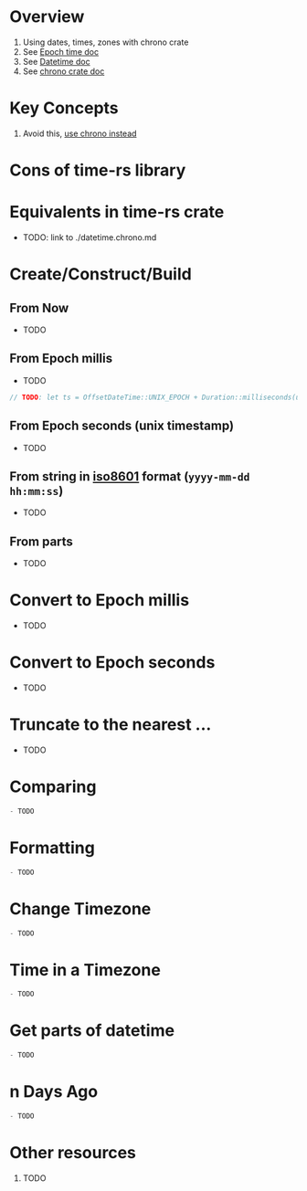 # Overview
1. Using dates, times, zones with chrono crate
1. See [Epoch time doc](../common/epoch_time.md)
1. See [Datetime doc](../datetime.md)
1. See [chrono crate doc](../datetime.chrono.md)


# Key Concepts
1. Avoid this, [use chrono instead](./datetime.chrono.md)


# Cons of time-rs library


# Equivalents in time-rs crate
- TODO: link to ./datetime.chrono.md


# Create/Construct/Build

## From Now
- TODO


## From Epoch millis
- TODO
```rust
// TODO: let ts = OffsetDateTime::UNIX_EPOCH + Duration::milliseconds(ux_millis)
```


## From Epoch seconds (unix timestamp)
- TODO


## From string in [iso8601](https://en.wikipedia.org/wiki/ISO_8601) format (`yyyy-mm-dd hh:mm:ss`)
- TODO


## From parts
- TODO


# Convert to Epoch millis
- TODO


# Convert to Epoch seconds
- TODO


# Truncate to the nearest ...
- TODO


# Comparing
```rust
- TODO
```


# Formatting
```rust
- TODO
```



# Change Timezone
```rust
- TODO
```



# Time in a Timezone
```rust
- TODO
```


# Get parts of datetime
```rust
- TODO
```


# n Days Ago
```rust
- TODO
```


# Other resources
1. TODO
